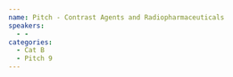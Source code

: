 ```yaml
---
name: Pitch - Contrast Agents and Radiopharmaceuticals
speakers:
  - -
categories:
  - Cat B
  - Pitch 9
---
```


